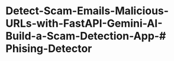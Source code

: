 # Detect-Scam-Emails-Malicious-URLs-with-FastAPI-Gemini-AI-Build-a-Scam-Detection-App-#   P h i s i n g - D e t e c t o r  
 